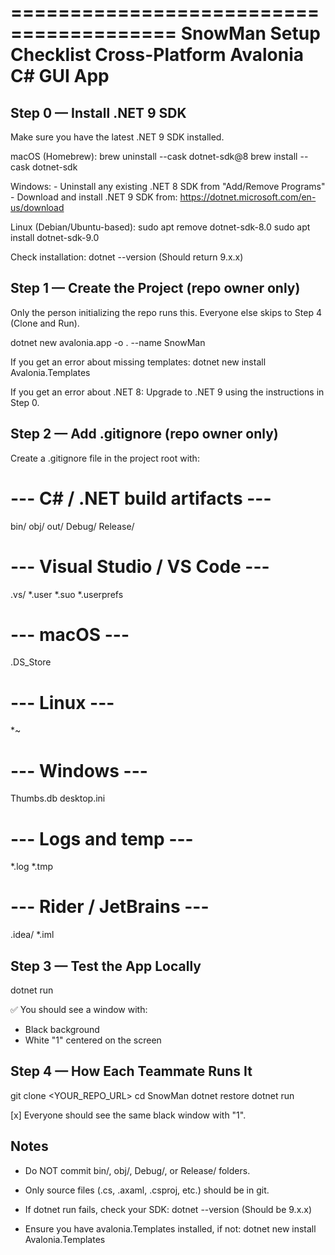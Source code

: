 ========================================
     SnowMan Setup Checklist
   Cross-Platform Avalonia C# GUI App
========================================

Step 0 — Install .NET 9 SDK
----------------------------
Make sure you have the latest .NET 9 SDK installed.

macOS (Homebrew):
    brew uninstall --cask dotnet-sdk@8
    brew install --cask dotnet-sdk

Windows:
    - Uninstall any existing .NET 8 SDK from "Add/Remove Programs"
    - Download and install .NET 9 SDK from:
      https://dotnet.microsoft.com/en-us/download

Linux (Debian/Ubuntu-based):
    sudo apt remove dotnet-sdk-8.0
    sudo apt install dotnet-sdk-9.0

Check installation:
    dotnet --version
(Should return 9.x.x)


Step 1 — Create the Project (repo owner only)
---------------------------------------------
Only the person initializing the repo runs this.
Everyone else skips to Step 4 (Clone and Run).

dotnet new avalonia.app -o . --name SnowMan

If you get an error about missing templates:
    dotnet new install Avalonia.Templates

If you get an error about .NET 8:
    Upgrade to .NET 9 using the instructions in Step 0.


Step 2 — Add .gitignore (repo owner only)
-----------------------------------------
Create a .gitignore file in the project root with:

# --- C# / .NET build artifacts ---
bin/
obj/
out/
Debug/
Release/

# --- Visual Studio / VS Code ---
.vs/
*.user
*.suo
*.userprefs

# --- macOS ---
.DS_Store

# --- Linux ---
*~

# --- Windows ---
Thumbs.db
desktop.ini

# --- Logs and temp ---
*.log
*.tmp

# --- Rider / JetBrains ---
.idea/
*.iml


Step 3 — Test the App Locally
-------------------------------
dotnet run

✅ You should see a window with:
- Black background
- White "1" centered on the screen


Step 4 — How Each Teammate Runs It
-----------------------------------
git clone <YOUR_REPO_URL>
cd SnowMan
dotnet restore
dotnet run

 [x] Everyone should see the same black window with "1".

Notes
------
- Do NOT commit bin/, obj/, Debug/, or Release/ folders.
- Only source files (.cs, .axaml, .csproj, etc.) should be in git.
- If dotnet run fails, check your SDK:
      dotnet --version
  (Should be 9.x.x)

- Ensure you have avalonia.Templates installed, if not:
    dotnet new install Avalonia.Templates